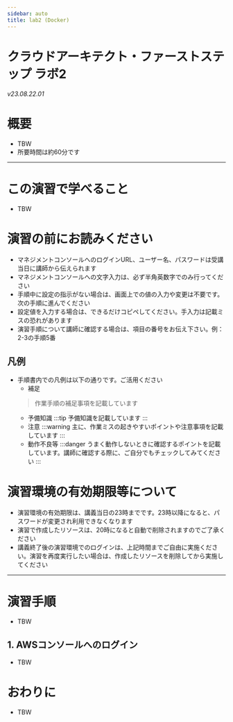 ```yaml
---
sidebar: auto
title: lab2 (Docker)
---
```


クラウドアーキテクト・ファーストステップ ラボ2
==
###### v23.08.22.01

# 概要
- TBW
- 所要時間は約60分です

---

# この演習で学べること
- TBW
# 演習の前にお読みください
- マネジメントコンソールへのログインURL、ユーザー名、パスワードは受講当日に講師から伝えられます
- マネジメントコンソールへの文字入力は、必ず半角英数字でのみ行ってください
- 手順中に設定の指示がない場合は、画面上での値の入力や変更は不要です。次の手順に進んでください
- 設定値を入力する場合は、できるだけコピペしてください。手入力は記載ミスの恐れがあります
- 演習手順について講師に確認する場合は、項目の番号をお伝え下さい。例：2-3の手順5番
## 凡例
- 手順書内での凡例は以下の通りです。ご活用ください
    - 補足
    > 作業手順の補足事項を記載しています
    - 予備知識
    :::tip
    予備知識を記載しています
    :::
    - 注意 
    :::warning
    主に、作業ミスの起きやすいポイントや注意事項を記載しています
    :::
    - 動作不良等
    :::danger
    うまく動作しないときに確認するポイントを記載しています。講師に確認する際に、ご自分でもチェックしてみてください
    :::
# 演習環境の有効期限等について
- 演習環境の有効期限は、講義当日の23時までです。23時以降になると、パスワードが変更され利用できなくなります
- 演習で作成したリソースは、20時になると自動で削除されますのでご了承ください
- 講義終了後の演習環境でのログインは、上記時間までご自由に実施ください。演習を再度実行したい場合は、作成したリソースを削除してから実施してください

---

# 演習手順
- TBW
## 1. AWSコンソールへのログイン
- TBW
# おわりに
- TBW 
